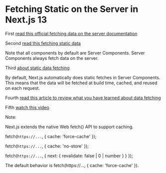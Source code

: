 # Fetching Static on the Server in Next.js 13

First [read this official fetching data on the server documentation](https://beta.nextjs.org/docs/data-fetching/fundamentals#fetching-data-on-the-server)

Second [read this fetching static data](https://beta.nextjs.org/docs/data-fetching/fundamentals#static-and-dynamic-data-fetches)

Note that all components by default are Server Components. Server Components always fetch data on the server.

Third [about static data fetching](https://beta.nextjs.org/docs/data-fetching/fetching#static-data-fetching)

By default, Next.js automatically does static fetches in Server Components. This means that the data will be fetched at build time, cached, and reused on each request. 

Fourth [read this article to review what you have learned about data fetching](https://dev.to/zenstack/a-deep-dive-into-next13-data-fetching-114n)

Fifth [watch this video](https://www.youtube.com/watch?v=JeaHyhcCVCE)

Note: 

Next.js extends the native Web fetch() API to support caching.

fetch(`https://...`, { cache: 'force-cache' });

fetch(`https://...`, { cache: 'no-store' });

fetch(`https://...`, { next: { revalidate: false | 0 | number } } });

The default behavior is fetch(https://..., { cache: 'force-cache' }).






